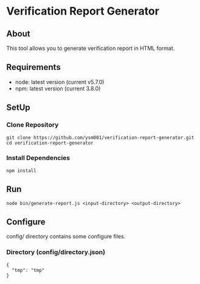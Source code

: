 # Verification Report Generator

## About
This tool allows you to generate verification report in HTML format.

## Requirements
- node: latest version (current v5.7.0)
- npm: latest version (current 3.8.0)

## SetUp

### Clone Repository

```
git clone https://github.com/ysm001/verification-report-generator.git
cd verification-report-generator
```

### Install Dependencies

```
npm install
```

## Run

```
node bin/generate-report.js <input-directory> <output-directory>
```

## Configure
config/ directory contains some configure files.

### Directory (config/directory.json)

```
{
  "tmp": "tmp"
}
```
